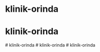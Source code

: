 # klinik-orinda
# klinik-orinda
#   k l i n i k - o r i n d a  
 #   k l i n i k - o r i n d a  
 #   k l i n i k - o r i n d a  
 